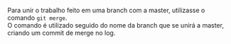 Para unir o trabalho feito em uma branch com a master, utilizasse o comando `git merge`.<br>
O comando é utilizado seguido do nome da branch que se unirá a master, criando um commit de merge no log.